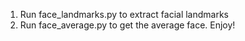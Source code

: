 1. Run face_landmarks.py to extract facial landmarks
2. Run face_average.py to get the average face.
Enjoy!
